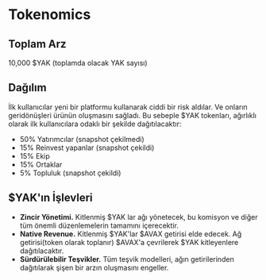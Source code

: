 # Tokenomics

## Toplam Arz

10,000 $YAK \(toplamda olacak YAK sayısı\)

## Dağılım

İlk kullanıcılar yeni bir platformu kullanarak ciddi bir risk aldılar. Ve onların geridönüşleri ürünün oluşmasını sağladı. Bu sebeple $YAK tokenları, ağırlıklı olarak ilk kullanıcılara odaklı bir şekilde dağıtılacaktır:

* 50% Yatırımcılar \(snapshot çekilmedi\)
* 15% Reinvest yapanlar \(snapshot çekildi\)
* 15% Ekip
* 15% Ortaklar
* 5% Topluluk \(snapshot çekildi\)

## $YAK'ın İşlevleri

* **Zincir Yönetimi.** Kitlenmiş $YAK lar ağı yönetecek, bu komisyon ve diğer tüm önemli düzenlemelerin tamamını içerecektir.
* **Native Revenue.** Kitlenmiş $YAK'lar $AVAX getirisi elde edecek. Ağ getirisi\(token olarak toplanır\) $AVAX'a çevrilerek $YAK kitleyenlere dağıtılacaktır.
* **Sürdürülebilir Teşvikler.** Tüm teşvik modelleri, ağın getirilerinden dağıtılarak şişen bir arzın oluşmasını engeller.

